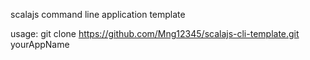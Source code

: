 scalajs command line application template

usage: git clone https://github.com/Mng12345/scalajs-cli-template.git yourAppName